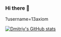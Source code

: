 ### Hi there 👋
?username=13axiom

[![Dmitriy's GitHub stats](https://github-readme-stats.vercel.app/api?username=13axiom)](https://github.com/anuraghazra/github-readme-stats)


<!--
**13axiom/13axiom** is a ✨ _special_ ✨ repository because its `README.md` (this file) appears on your GitHub profile.

Here are some ideas to get you started:

- 🔭 I’m currently working on ...
- 🌱 I’m currently learning ...
- 👯 I’m looking to collaborate on ...
- 🤔 I’m looking for help with ...
- 💬 Ask me about ...
- 📫 How to reach me: ...
- 😄 Pronouns: ...
- ⚡ Fun fact: ...
-->
